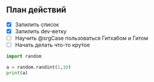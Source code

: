 ## План действий

- [x] Запилить список
- [x] Запилить dev-ветку
- [ ] Научить @srgCase пользоваться Гитхабом и Гитом
- [ ] Начать делать что-то крутое

```python
import random

a = random.randint(1,10)
print(a)
```